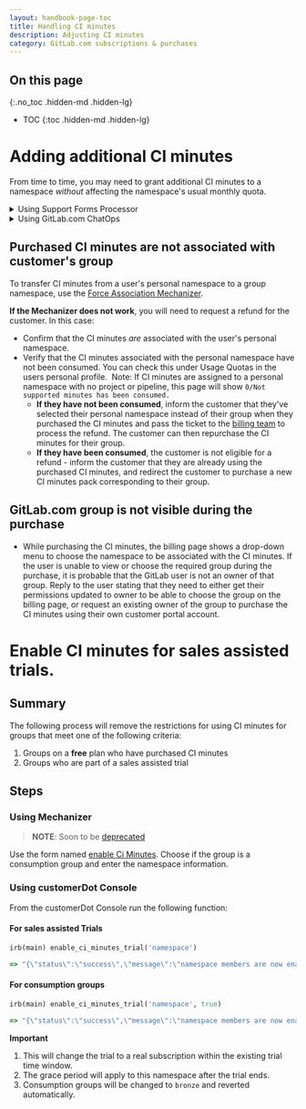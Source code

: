 ```yaml
---
layout: handbook-page-toc
title: Handling CI minutes
description: Adjusting CI minutes
category: GitLab.com subscriptions & purchases
---
```

## On this page
{:.no_toc .hidden-md .hidden-lg}

- TOC
{:toc .hidden-md .hidden-lg}

# Adding additional CI minutes

From time to time, you may need to grant additional CI minutes to a namespace
_without_ affecting the namespace's usual monthly quota.

<details>
<summary>Using Support Forms Processor</summary>

Use the <a href="https://gitlab-com.gitlab.io/support/toolbox/forms_processor/LR/extra_minutes.html">
Extra Minutes form</a>.
</details>

<details>
<summary>Using GitLab.com ChatOps</summary>

View the <a href="/handbook/support/workflows/chatops.html#setting-additional-minutes-quota-for-a-namespace">
Support ChatOps documentation</a> for more information.
</details>

## Purchased CI minutes are not associated with customer's group
To transfer CI minutes from a user's personal namespace to a group namespace, use the [Force Association Mechanizer](https://gitlab-com.gitlab.io/support/toolbox/forms_processor/LR/force_associate.html). 

**If the Mechanizer does not work**, you will need to request a refund for the customer.  In this case:
- Confirm that the CI minutes *are* associated with the user's personal namespace.
- Verify that the CI minutes associated with the personal namespace have not been consumed. You can check this under Usage Quotas in the users personal profile.  Note: If CI minutes are assigned to a personal namespace with no project or pipeline, this page will show `0/Not supported minutes has been consumed.`
    - **If they have not been consumed**, inform the customer that they've selected their personal namespace instead of their group when they purchased the CI minutes and pass the ticket to the [billing team](/handbook/support/license-and-renewals/workflows/billing_contact_change_payments.html#refunds) to process the refund. The customer can then repurchase the CI minutes for their group.
    - **If they have been consumed**, the customer is not eligible for a refund - inform the customer that they are already using the purchased CI minutes, and redirect the customer to purchase a new CI minutes pack corresponding to their group.

## GitLab.com group is not visible during the purchase

- While purchasing the CI minutes, the billing page shows a drop-down menu to choose the namespace to be associated with the CI minutes. If the user is unable to view or choose the required group during the purchase, it is probable that the GitLab user is not an owner of that group.  Reply to the user stating that they need to either get their permissions updated to owner to be able to choose the group on the billing page, or request an existing owner of the group to purchase the CI minutes using their own customer portal account.

# Enable CI minutes for sales assisted trials.

## Summary

The following process will remove the restrictions for using CI minutes for groups that meet one of the following criteria:

1. Groups on a **free** plan who have purchased CI minutes
1. Groups who are part of a sales assisted trial

## Steps

### Using Mechanizer

> <i class="fas fa-exclamation-triangle color-orange"></i> **NOTE**: Soon to be [deprecated](/handbook/support/license-and-renewals/workflows/customersdot/mechanizer.html#mechanizer-notice)

Use the form named [enable Ci Minutes](https://gitlab-com.gitlab.io/support/toolbox/forms_processor/LR/enable_ci_minutes.html). 
Choose if the group is a consumption group and enter the namespace information.

### Using customerDot Console

From the customerDot Console run the following function:

#### For sales assisted Trials

```ruby
irb(main) enable_ci_minutes_trial('namespace')

=> "{\"status\":\"success\",\"message\":\"namespace members are now enabled to run CI minutes\"}"
```

#### For consumption groups

```ruby
irb(main) enable_ci_minutes_trial('namespace', true)

=> "{\"status\":\"success\",\"message\":\"namespace members are now enabled to run CI minutes\"}"
```

**Important**

1. This will change the trial to a real subscription within the existing trial time window.
1. The grace period will apply to this namespace after the trial ends.
1. Consumption groups will be changed to `bronze` and reverted automatically.
